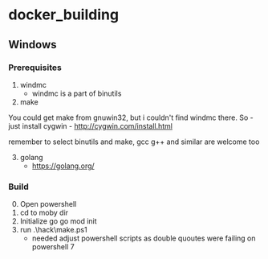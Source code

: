 # docker_building

## Windows

### Prerequisites

1. windmc
    - windmc is a part of binutils
2. make

You could get make from gnuwin32, but i couldn't find windmc there.
So - just install cygwin - http://cygwin.com/install.html

remember to select binutils and make,
gcc g++ and similar are welcome too

3. golang
    - https://golang.org/


### Build

0. Open powershell
1. cd to moby dir
2. Initialize go
       go mod init
3. run
        .\hack\make.ps1
    - needed adjust powershell scripts as double quoutes were failing on powershell 7

